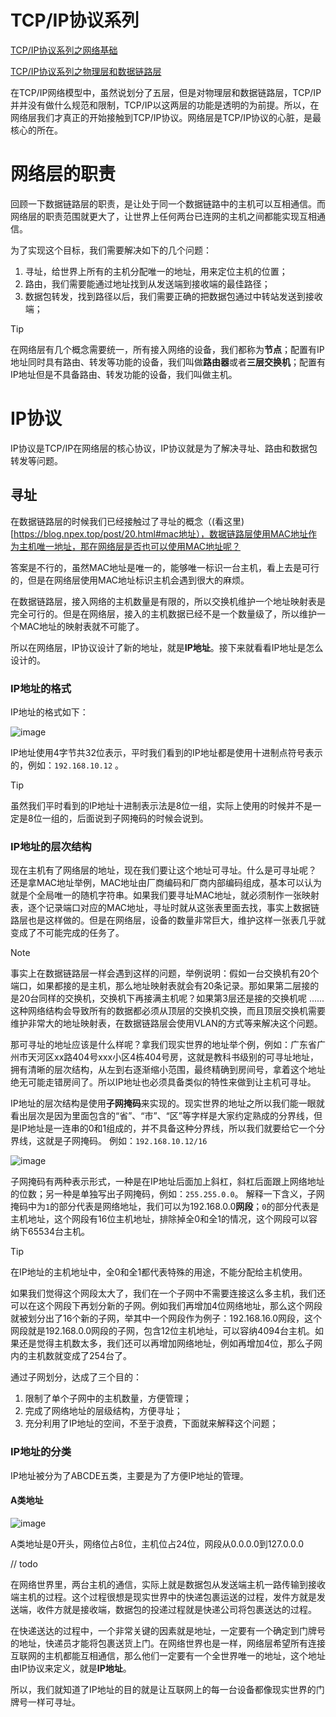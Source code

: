 # TCP/IP协议系列

[TCP/IP协议系列之网络基础](https://huangxiaocheng93.github.io/blog/post/19.html)

[TCP/IP协议系列之物理层和数据链路层](https://huangxiaocheng93.github.io/blog/post/20.html)

在TCP/IP网络模型中，虽然说划分了五层，但是对物理层和数据链路层，TCP/IP并并没有做什么规范和限制，TCP/IP以这两层的功能是透明的为前提。所以，在网络层我们才真正的开始接触到TCP/IP协议。网络层是TCP/IP协议的心脏，是最核心的所在。

# 网络层的职责

回顾一下数据链路层的职责，是让处于同一个数据链路中的主机可以互相通信。而网络层的职责范围就更大了，让世界上任何两台已连网的主机之间都能实现互相通信。

为了实现这个目标，我们需要解决如下的几个问题：

1. 寻址，给世界上所有的主机分配唯一的地址，用来定位主机的位置；
2. 路由，我们需要能通过地址找到从发送端到接收端的最佳路径；
3. 数据包转发，找到路径以后，我们需要正确的把数据包通过中转站发送到接收端；

> [!TIP]
> 在网络层有几个概念需要统一，所有接入网络的设备，我们都称为**节点**；配置有IP地址同时具有路由、转发等功能的设备，我们叫做**路由器**或者**三层交换机**；配置有IP地址但是不具备路由、转发功能的设备，我们叫做主机。

# IP协议

IP协议是TCP/IP在网络层的核心协议，IP协议就是为了解决寻址、路由和数据包转发等问题。

## 寻址

在数据链路层的时候我们已经接触过了寻址的概念（(看这里)[https://blog.npex.top/post/20.html#mac地址），数据链路层使用MAC地址作为主机唯一地址，那在网络层是否也可以使用MAC地址呢？

答案是不行的，虽然MAC地址是唯一的，能够唯一标识一台主机，看上去是可行的，但是在网络层使用MAC地址标识主机会遇到很大的麻烦。

在数据链路层，接入网络的主机数量是有限的，所以交换机维护一个地址映射表是完全可行的。但是在网络层，接入的主机数据已经不是一个数量级了，所以维护一个MAC地址的映射表就不可能了。

所以在网络层，IP协议设计了新的地址，就是**IP地址**。接下来就看看IP地址是怎么设计的。

### IP地址的格式

IP地址的格式如下：

![image](https://github.com/user-attachments/assets/fe01dbf6-4159-4259-9d75-833a8cbcf7a1)

IP地址使用4字节共32位表示，平时我们看到的IP地址都是使用十进制点符号表示的，例如：`192.168.10.12` 。

> [!TIP]
> 虽然我们平时看到的IP地址十进制表示法是8位一组，实际上使用的时候并不是一定是8位一组的，后面说到子网掩码的时候会说到。

### IP地址的层次结构

现在主机有了网络层的地址，现在我们要让这个地址可寻址。什么是可寻址呢？
还是拿MAC地址举例，MAC地址由厂商编码和厂商内部编码组成，基本可以认为就是个全局唯一的随机字符串。如果我们要寻址MAC地址，就必须制作一张映射表，逐个记录端口对应的MAC地址，寻址时就从这张表里面去找，事实上数据链路层也是这样做的。但是在网络层，设备的数量非常巨大，维护这样一张表几乎就变成了不可能完成的任务了。

> [!NOTE]
> 事实上在数据链路层一样会遇到这样的问题，举例说明：假如一台交换机有20个端口，如果都接的是主机，那么地址映射表就会有20条记录。那如果第二层接的是20台同样的交换机，交换机下再接满主机呢？如果第3层还是接的交换机呢 ...... 这种网络结构会导致所有的数据都必须从顶层的交换机交换，而且顶层交换机需要维护非常大的地址映射表，在数据链路层会使用VLAN的方式等来解决这个问题。

那可寻址的地址应该是什么样呢？拿我们现实世界的地址举个例，例如：广东省广州市天河区xx路404号xxx小区4栋404号房，这就是教科书级别的可寻址地址，拥有清晰的层次结构，从左到右逐渐缩小范围，最终精确到房间号，拿着这个地址绝无可能走错房间了。所以IP地址也必须具备类似的特性来做到让主机可寻址。

IP地址的层次结构是使用**子网掩码**来实现的。现实世界的地址之所以我们能一眼就看出层次是因为里面包含的“省”、“市”、“区”等字样是大家约定熟成的分界线，但是IP地址是一连串的0和1组成的，并不具备这种分界线，所以我们就要给它一个分界线，这就是子网掩码。
例如：`192.168.10.12/16`

![image](https://github.com/user-attachments/assets/e07e7b75-5517-4e9e-a3e8-caccff983a3c)

子网掩码有两种表示形式，一种是在IP地址后面加上斜杠，斜杠后面跟上网络地址的位数；另一种是单独写出子网掩码，例如：`255.255.0.0`。
解释一下含义，子网掩码中为`1`的部分代表是网络地址，我们可以为192.168.0.0**网段**；`0`的部分代表是主机地址，这个网段有16位主机地址，排除掉全0和全1的情况，这个网段可以容纳下65534台主机。

> [!TIP]
> 在IP地址的主机地址中，全0和全1都代表特殊的用途，不能分配给主机使用。

如果我们觉得这个网段太大了，我们在一个子网中不需要连接这么多主机，我们还可以在这个网段下再划分新的子网。例如我们再增加4位网络地址，那么这个网段就被划分出了16个新的子网，举其中一个网段作为例子：192.168.16.0网段，这个网段就是192.168.0.0网段的子网，包含12位主机地址，可以容纳4094台主机。如果还是觉得主机数太多，我们还可以再增加网络地址，例如再增加4位，那么子网内的主机数就变成了254台了。

通过子网划分，达成了三个目的：

1. 限制了单个子网中的主机数量，方便管理；
2. 完成了网络地址的层级结构，方便寻址；
3. 充分利用了IP地址的空间，不至于浪费，下面就来解释这个问题；

### IP地址的分类

IP地址被分为了ABCDE五类，主要是为了方便IP地址的管理。
#### A类地址

![image](https://github.com/user-attachments/assets/69efde6b-48df-4b8a-be0d-a66a2cfcab76)

A类地址是0开头，网络位占8位，主机位占24位，网段从0.0.0.0到127.0.0.0

// todo

在网络世界里，两台主机的通信，实际上就是数据包从发送端主机一路传输到接收端主机的过程。这个过程很想是现实世界中的快递包裹运送的过程，发件方就是发送端，收件方就是接收端，数据包的投递过程就是快递公司将包裹送达的过程。

在快递送达的过程中，一个非常关键的因素就是地址，一定要有一个确定到门牌号的地址，快递员才能将包裹送货上门。在网络世界也是一样，网络层希望所有连接互联网的主机都能互相通信，那么他们一定要有一个全世界唯一的地址，这个地址由IP协议来定义，就是**IP地址**。



所以，我们就知道了IP地址的目的就是让互联网上的每一台设备都像现实世界的门牌号一样可寻址。
